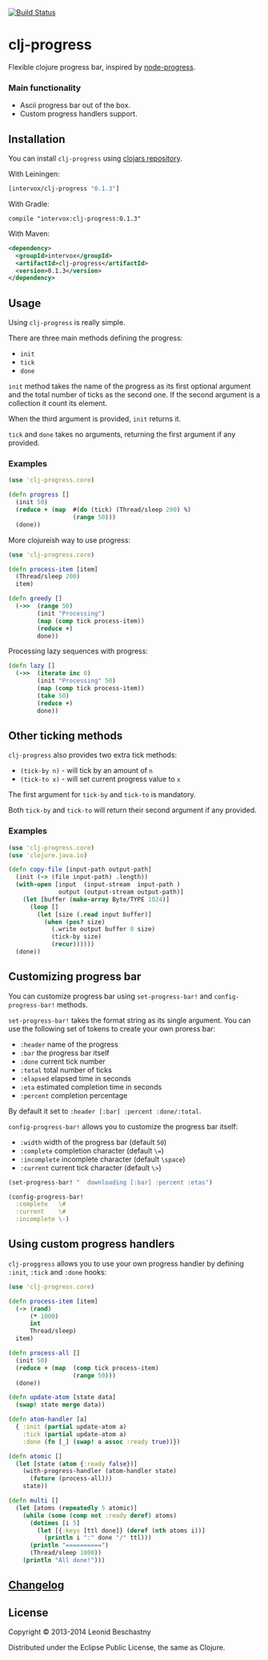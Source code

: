 [![Build Status][travis_icon]][travis]

  [travis_icon]: https://travis-ci.org/Intervox/clj-progress.svg
  [travis]: https://travis-ci.org/Intervox/clj-progress

clj-progress
=======

Flexible clojure progress bar, inspired by [node-progress].

  [node-progress]: https://github.com/visionmedia/node-progress

### Main functionality

 * Ascii progress bar out of the box.
 * Custom progress handlers support.

## Installation

You can install `clj-progress` using [clojars repository][repo].

  [repo]: https://clojars.org/intervox/clj-progress

With Leiningen:

```Clojure
[intervox/clj-progress "0.1.3"]
```

With Gradle:

```
compile "intervox:clj-progress:0.1.3"
```

With Maven:

```xml
<dependency>
  <groupId>intervox</groupId>
  <artifactId>clj-progress</artifactId>
  <version>0.1.3</version>
</dependency>
```


## Usage

Using `clj-progress` is really simple.

There are three main methods defining the progress:

 * `init`
 * `tick`
 * `done`

`init` method takes the name of the progress as its first optional argument and the total number of ticks as the second one. If the second argument is a collection it count its element.

When the third argument is provided, `init` returns it.

`tick` and `done` takes no arguments, returning the first argument if any provided.

### Examples

```Clojure
(use 'clj-progress.core)

(defn progress []
  (init 50)
  (reduce + (map  #(do (tick) (Thread/sleep 200) %)
                  (range 50)))
  (done))
```

More clojureish way to use progress:

```Clojure
(use 'clj-progress.core)

(defn process-item [item]
  (Thread/sleep 200)
  item)

(defn greedy []
  (->>  (range 50)
        (init "Processing")
        (map (comp tick process-item))
        (reduce +)
        done))
```

Processing lazy sequences with progress:

```Clojure
(defn lazy []
  (->>  (iterate inc 0)
        (init "Processing" 50)
        (map (comp tick process-item))
        (take 50)
        (reduce +)
        done))
```

## Other ticking methods

`clj-progress` also provides two extra tick methods:

 * `(tick-by n)` - will tick by an amount of `n`
 * `(tick-to x)` - will set current progress value to `x`

The first argument for `tick-by` and `tick-to` is mandatory.

Both `tick-by` and `tick-to` will return their second argument if any provided.

### Examples

```Clojure
(use 'clj-progress.core)
(use 'clojure.java.io)

(defn copy-file [input-path output-path]
  (init (-> (file input-path) .length))
  (with-open [input  (input-stream  input-path )
              output (output-stream output-path)]
    (let [buffer (make-array Byte/TYPE 1024)]
      (loop []
        (let [size (.read input buffer)]
          (when (pos? size)
            (.write output buffer 0 size)
            (tick-by size)
            (recur))))))
  (done))
```

## Customizing progress bar

You can customize progress bar using `set-progress-bar!` and `config-progress-bar!` methods.

`set-progress-bar!` takes the format string as its single argument. You can use the following set of tokens to create your own proress bar:

 * `:header` name of the progress
 * `:bar` the progress bar itself
 * `:done` current tick number
 * `:total` total number of ticks
 * `:elapsed` elapsed time in seconds
 * `:eta` estimated completion time in seconds
 * `:percent` completion percentage

By default it set to `:header [:bar] :percent :done/:total`.

`config-progress-bar!` allows you to customize the progress bar itself:

 * `:width` width of the progress bar (default `50`)
 * `:complete` completion character (default `\=`)
 * `:incomplete` incomplete character (default `\space`)
 * `:current` current tick character (default `\>`)

```Clojure
(set-progress-bar! "  downloading [:bar] :percent :etas")

(config-progress-bar!
  :complete   \#
  :current    \#
  :incomplete \-)
```

## Using custom progress handlers

`clj-proggress` allows you to use your own progress handler by defining `:init`, `:tick` and `:done` hooks:

```Clojure
(use 'clj-progress.core)

(defn process-item [item]
  (-> (rand)
      (* 1000)
      int
      Thread/sleep)
  item)

(defn process-all []
  (init 50)
  (reduce + (map  (comp tick process-item)
                  (range 50)))
  (done))

(defn update-atom [state data]
  (swap! state merge data))

(defn atom-handler [a]
  { :init (partial update-atom a)
    :tick (partial update-atom a)
    :done (fn [_] (swap! a assoc :ready true))})

(defn atomic []
  (let [state (atom {:ready false})]
    (with-progress-handler (atom-handler state)
      (future (process-all)))
    state))

(defn multi []
  (let [atoms (repeatedly 5 atomic)]
    (while (some (comp not :ready deref) atoms)
      (dotimes [i 5]
        (let [{:keys [ttl done]} (deref (nth atoms i))]
          (println i ":" done "/" ttl)))
      (println "==========")
      (Thread/sleep 1000))
    (println "All done!")))
```

## [Changelog][history]

  [history]: History.md

## License

Copyright © 2013-2014 Leonid Beschastny

Distributed under the Eclipse Public License, the same as Clojure.
